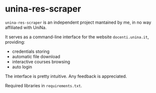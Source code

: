 # unina-res-scraper

`unina-res-scraper` is an independent project mantained by me, in no way
affiliated with UniNa.

It serves as a command-line interface for the website `docenti.unina.it`,
providing:

- credentials storing
- automatic file download
- interactive courses browsing
- auto login

The interface is pretty intuitive. Any feedback is appreciated.

Required libraries in `requirements.txt`.
